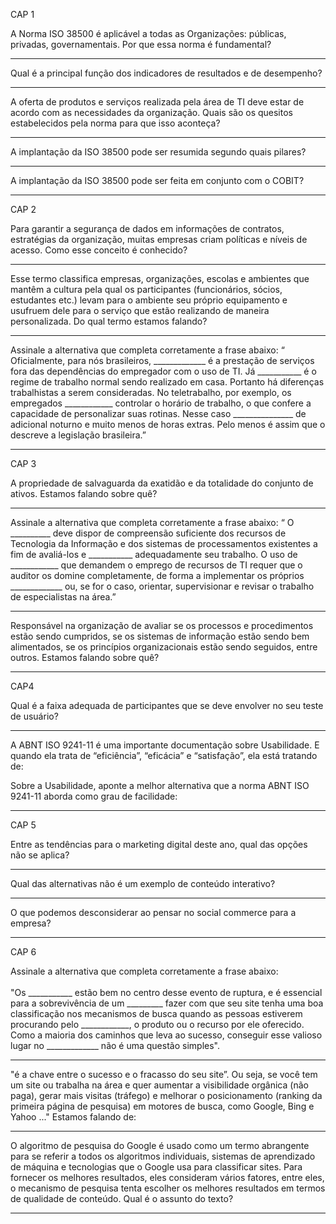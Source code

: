 CAP 1

A Norma ISO 38500 é aplicável a todas as Organizações: públicas, privadas, governamentais. Por que essa norma é fundamental?



---

Qual é a principal função dos indicadores de resultados e de desempenho?



---

A oferta de produtos e serviços realizada pela área de TI deve estar de acordo com as necessidades da organização. Quais são os quesitos estabelecidos pela norma para que isso aconteça?



---

A implantação da ISO 38500 pode ser resumida segundo quais pilares?



---

A implantação da ISO 38500 pode ser feita em conjunto com o COBIT?

--------------------------------------------------

CAP 2

Para garantir a segurança de dados em informações de contratos, estratégias da organização, muitas empresas criam políticas e níveis de acesso. Como esse conceito é conhecido?



---

Esse termo classifica empresas, organizações, escolas e ambientes que mantêm a cultura pela qual os participantes (funcionários, sócios, estudantes etc.) levam para o ambiente seu próprio equipamento e usufruem dele para o serviço que estão realizando de maneira personalizada. Do qual termo estamos falando?



---

Assinale a alternativa que completa corretamente a frase abaixo:
“ Oficialmente, para nós brasileiros, _____________ é a prestação de serviços fora das dependências do empregador com o uso de TI. Já ___________ é o regime de trabalho normal sendo realizado em casa. Portanto há diferenças trabalhistas a serem consideradas. No teletrabalho, por exemplo, os empregados ____________ controlar o horário de trabalho, o que confere a capacidade de personalizar suas rotinas. Nesse caso _______________ de adicional noturno e muito menos de horas extras. Pelo menos é assim que o descreve a legislação brasileira.”



--------------------------------------------------

CAP 3

A propriedade de salvaguarda da exatidão e da totalidade do conjunto de ativos. Estamos falando sobre quê?



---

Assinale a alternativa que completa corretamente a frase abaixo:
“ O __________ deve dispor de compreensão suficiente dos recursos de Tecnologia da Informação e dos sistemas de processamentos existentes a fim de avaliá-los e ___________ adequadamente seu trabalho. O uso de ____________ que demandem o emprego de recursos de TI requer que o auditor os domine completamente, de forma a implementar os próprios _____________ ou, se for o caso, orientar, supervisionar e revisar o trabalho de especialistas na área.”



---

Responsável na organização de avaliar se os processos e procedimentos estão sendo cumpridos, se os sistemas de informação estão sendo bem alimentados, se os princípios organizacionais estão sendo seguidos, entre outros. Estamos falando sobre quê?

--------------------------------------------------

CAP4

Qual é a faixa adequada de participantes que se deve envolver no seu teste de usuário?



---

A ABNT ISO 9241-11 é uma importante documentação sobre Usabilidade. E quando ela trata de “eficiência”, “eficácia” e “satisfação”, ela está tratando de:



Sobre a Usabilidade, aponte a melhor alternativa que a norma ABNT ISO 9241-11 aborda como grau de facilidade:



--------------------------------------------------

CAP 5

Entre as tendências para o marketing digital deste ano, qual das opções não se aplica?



---
Qual das alternativas não é um exemplo de conteúdo interativo?



---
O que podemos desconsiderar ao pensar no social commerce para a empresa?



--------------------------------------------------

CAP 6

Assinale a alternativa que completa corretamente a frase abaixo:<br><br>
"Os ___________ estão bem no centro desse evento de ruptura, e é essencial para a sobrevivência de um _________ fazer com que seu site tenha uma boa classificação nos mecanismos de busca quando as pessoas estiverem procurando pelo ____________, o produto ou o recurso por ele oferecido. Como a maioria dos caminhos que leva ao sucesso, conseguir esse valioso lugar no _____________ não é uma questão simples".



---

"é a chave entre o sucesso e o fracasso do seu site”. Ou seja, se você tem um site ou trabalha na área e quer aumentar a visibilidade orgânica (não paga), gerar mais visitas (tráfego) e melhorar o posicionamento (ranking da primeira página de pesquisa) em motores de busca, como Google, Bing e Yahoo ..." Estamos falando de:



---

O algoritmo de pesquisa do Google é usado como um termo abrangente para se referir a todos os algoritmos individuais, sistemas de aprendizado de máquina e tecnologias que o Google usa para classificar sites. Para fornecer os melhores resultados, eles consideram vários fatores, entre eles, o mecanismo de pesquisa tenta escolher os melhores resultados em termos de qualidade de conteúdo. Qual é o assunto do texto?



--------------------------------------------------